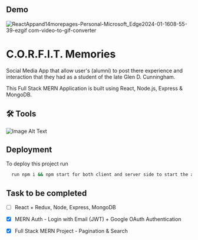 
## Demo

![ReactAppand14morepages-Personal-Microsoft_Edge2024-01-1608-55-39-ezgif com-video-to-gif-converter](https://github.com/RawCode77/corfit-memories/assets/124092089/ea64c3ad-f0eb-4105-81f4-353f519bc6df)


# C.O.R.F.I.T. Memories

Social Media App that allow user's (alumni) to post there experience and interaction that they had as a student of the late Glen D. Cunningham.

This Full Stack MERN Application is built using React, Node.js, Express & MongoDB.
## 🛠 Tools


![Image Alt Text](https://miro.medium.com/v2/resize:fit:1358/1*gIcD54mrHY7LUYxTZ8M0tA.jpeg)
## Deployment

To deploy this project run

```bash
  run npm i && npm start for both client and server side to start the app
```

## Task to be completed

- [ ] React + Redux, Node, Express, MongoDB
- [x] MERN Auth - Login with Email (JWT) + Google OAuth Authentication
- [x] Full Stack MERN Project - Pagination & Search

